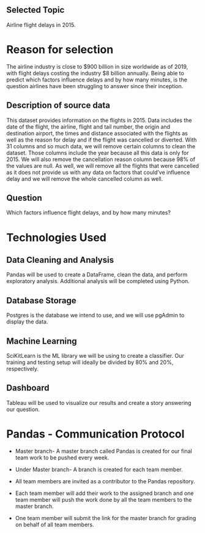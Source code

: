 ## Selected Topic
Airline flight delays in 2015.

# Reason for selection
The airline industry is close to $900 billion in size worldwide as of 2019, with flight delays costing the industry $8 billion annually. Being able to predict which factors influence delays and by how many minutes, is the question airlines have been struggling to answer since their inception.

## Description of source data
This dataset provides information on the flights in 2015. Data includes the date of the flight, the airline, flight and tail number, the origin and destination airport, the times and distance associated with the flights as well as the reason for delay and if the flight was cancelled or diverted. With 31 columns and so much data, we will remove certain columns to clean the dataset. Those columns include the year because all this data is only for 2015. We will also remove the cancellation reason column because 98% of the values are null. As well, we will remove all the flights that were cancelled as it does not provide us with any data on factors that could’ve influence delay and we will remove the whole cancelled column as well.

## Question 
Which factors influence flight delays, and by how many minutes? 

# Technologies Used
## Data Cleaning and Analysis
Pandas will be used to create a DataFrame, clean the data, and perform exploratory analysis. Additional analysis will be completed using Python.

## Database Storage
Postgres is the database we intend to use, and we will use pgAdmin to display the data. 

## Machine Learning
SciKitLearn is the ML library we will be using to create a classifier. Our training and testing setup will ideally be divided by 80% and 20%, respectively. 

## Dashboard
Tableau will be used to visualize our results and create a story answering our question. 

# Pandas - Communication Protocol

- Master branch- A master branch called Pandas is created for our final team work to be pushed every week.

- Under Master branch- A branch is created for each team member.

- All team members are invited as a contributor to the Pandas repository.

- Each team member will add their work to the assigned branch and one team member will push the work done by all the team members to the master branch.

- One team member will submit the link for the master branch for grading on behalf of all team members.